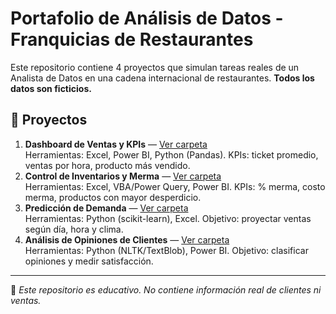 # Portafolio de Análisis de Datos - Franquicias de Restaurantes

Este repositorio contiene 4 proyectos que simulan tareas reales de un Analista de Datos
en una cadena internacional de restaurantes. **Todos los datos son ficticios.**

## 📂 Proyectos
1. **Dashboard de Ventas y KPIs** — [Ver carpeta](proyecto-1-dashboard-ventas)  
   Herramientas: Excel, Power BI, Python (Pandas). KPIs: ticket promedio, ventas por hora, producto más vendido.
2. **Control de Inventarios y Merma** — [Ver carpeta](proyecto-2-control-inventarios)  
   Herramientas: Excel, VBA/Power Query, Power BI. KPIs: % merma, costo merma, productos con mayor desperdicio.
3. **Predicción de Demanda** — [Ver carpeta](proyecto-3-prediccion-demanda)  
   Herramientas: Python (scikit-learn), Excel. Objetivo: proyectar ventas según día, hora y clima.
4. **Análisis de Opiniones de Clientes** — [Ver carpeta](proyecto-4-analisis-opiniones)  
   Herramientas: Python (NLTK/TextBlob), Power BI. Objetivo: clasificar opiniones y medir satisfacción.

---
📌 *Este repositorio es educativo. No contiene información real de clientes ni ventas.*
